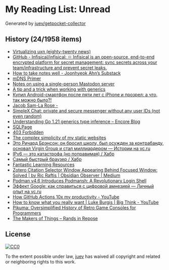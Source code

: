 # My Reading List: Unread

Generated by [juev/getpocket-collector](https://github.com/juev/getpocket-collector)

## History (24/1958 items)

- [Virtualizing uxn (eighty-twenty news)](https://eighty-twenty.org/2023/08/11/virtualizing-uxn)
- [GitHub - Infisical/infisical: ♾ Infisical is an open-source, end-to-end encrypted platform for secret management: sync secrets across your team/infrastructure and prevent secret leaks.](https://github.com/Infisical/infisical)
- [How to take notes well - Joonhyeok Ahn’s Substack](https://joonhyeokahn.substack.com/p/how-to-take-notes-well)
- [mDNS Primer](https://fabiensanglard.net/mdns/index.html)
- [Notes on using a single-person Mastodon server](https://jvns.ca/blog/2023/08/11/some-notes-on-mastodon/)
- [A tip and a trick when working with generics](https://appliedgo.com/blog/a-tip-and-a-trick-when-working-with-generics)
- [Купил Android-смартфон после пяти лет с iPhone и прозрел: а что, так можно было?!](https://www.iguides.ru/main/other/kupil_android_smartfon_posle_iphone_i_prozrel_gde_ya_byl_poslednie_pyat_let/)
- [Jacob Sam-La Rose -](https://jsamlarose.micro.blog/2023/08/12/im-sure-i.html)
- [SimpleX Chat: private and secure messenger without any user IDs (not even random)](https://simplex.chat)
- [Understanding Go 1.21 generics type inference – Encore Blog](https://encore.dev/blog/go1.21-generics)
- [SQLPage](https://sql.ophir.dev/blog.sql)
- [403 Forbidden](https://scientificamerican.com/article/are-naps-good-for-you)
- [The complex simplicity of my static websites](https://alinpanaitiu.com/blog/complex-simplicity-of-static-websites/)
- [Это Ричард Брэнсон: он бросил школу, был осужден за контрабанду, основал Virgin Group и стал миллиардером — Истории на vc.ru](https://vc.ru/story/291903-eto-richard-brenson-on-brosil-shkolu-byl-osuzhden-za-kontrabandu-osnoval-virgin-group-i-stal-milliarderom)
- [IPv6 — это катастрофа (но поправимая) / Хабр](https://habr.com/ru/companies/ruvds/articles/753906/)
- [Самый быстрый браузер / Хабр](https://habr.com/ru/companies/globalsign/articles/752862/)
- [Fantastic Learning Resources](https://matklad.github.io/2023/08/06/fantastic-learning-resources.html)
- [Zotero Citation Selector Window Appearing Behind Focused Window: Solved | by Ric Raftis | Obsidian Observer | Medium](https://medium.com/obsidian-observer/zotero-citation-selector-window-appearing-behind-focused-window-solved-c47b669fb75a)
- [Podman v4.6 Introduces Podmansh: A Revolutionary Login Shell](https://blog.podman.io/2023/08/podman-v4-6-introduces-podmansh-a-revolutionary-login-shell/)
- [Эффект Google: как справиться с цифровой амнезией — Личный опыт на vc.ru](https://vc.ru/life/315242-effekt-google-kak-spravitsya-s-cifrovoy-amneziey)
- [How GitHub Actions 10x my productivity - YouTube](https://www.youtube.com/watch?v=yfBtjLxn_6k)
- [How to know what you really want | Luke Burgis | Big Think - YouTube](https://www.youtube.com/watch?v=dtBtov2f7e4)
- [Pikuma: Oversimplified History of Retro Game Consoles for Programmers](https://pikuma.com/blog/game-console-history-for-programmers)
- [The Makers of Things – Rands in Repose](https://randsinrepose.com/archives/the-makers-of-things/)

## License

[![CC0](https://mirrors.creativecommons.org/presskit/buttons/88x31/svg/cc-zero.svg)](https://creativecommons.org/publicdomain/zero/1.0/)

To the extent possible under law, [juev](https://github.com/juev) has waived all copyright and related or neighboring rights to this work.
